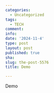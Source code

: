 ```yaml
---
categories:
  - Uncategorized
tags:
  - TECH
comment: 
info: 
date: '2024-11-4'
type: post
layout: post
published: true
sha: 
slug: the-post-5576
title: Demo

---
```

Demo